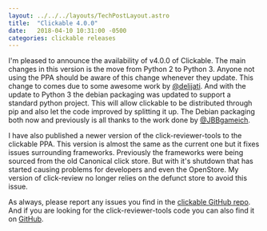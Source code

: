 ```yaml
---
layout: ../../../layouts/TechPostLayout.astro
title:  "Clickable 4.0.0"
date:   2018-04-10 10:31:00 -0500
categories: clickable releases
---
```


I'm pleased to announce the availability of v4.0.0 of Clickable. The main changes
in this version is the move from Python 2 to Python 3. Anyone not using the PPA
should be aware of this change whenever they update. This change to comes due
to some awesome work by [@delijati](https://github.com/delijati). And with the
update to Python 3 the debian packaging was updated to support a standard python
project. This will allow clickable to be distributed through pip and also let
the code improved by splitting it up. The Debian packaging both now and
previously is all thanks to the work done by [@JBBgameich](https://github.com/JBBgameich).

I have also published a newer version of the click-reviewer-tools to the clickable
PPA. This version is almost the same as the current one but it fixes issues
surrounding frameworks. Previously the frameworks were being sourced from the
old Canonical click store. But with it's shutdown that has started causing
problems for developers and even the OpenStore. My version of click-review no
longer relies on the defunct store to avoid this issue.

As always, please report any issues you find in the
[clickable GitHub repo](https://github.com/bhdouglass/clickable/issues). And if
you are looking for the click-reviewer-tools code you can also find it on
[GitHub](https://github.com/bhdouglass/click-reviewers-tools).
